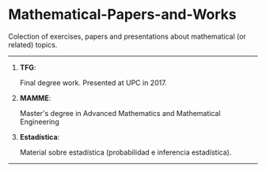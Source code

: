# Mathematical-Papers-and-Works
Colection of exercises, papers and presentations about mathematical (or related) topics.

***

1. **TFG**:

    Final degree work. Presented at UPC in 2017.

2. **MAMME**: 

    Master's degree in Advanced Mathematics and Mathematical Engineering

3. **Estadística**:

    Material sobre estadística (probabilidad e inferencia estadística).

***
